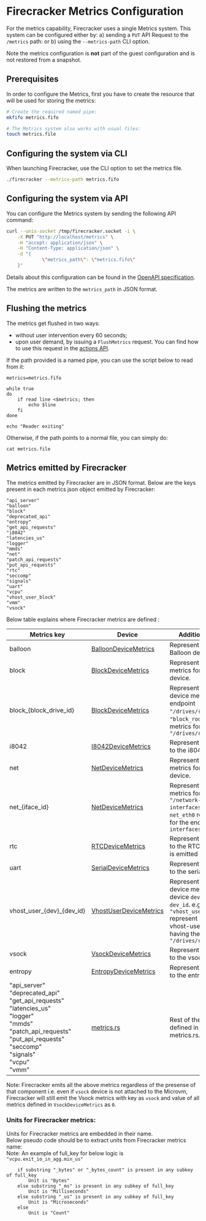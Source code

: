 # Firecracker Metrics Configuration

For the metrics capability, Firecracker uses a single Metrics system. This
system can be configured either by: a) sending a `PUT` API Request to the
`/metrics` path: or b) using the `--metrics-path` CLI option.

Note the metrics configuration is **not** part of the guest configuration and is
not restored from a snapshot.

## Prerequisites

In order to configure the Metrics, first you have to create the resource that
will be used for storing the metrics:

```bash
# Create the required named pipe:
mkfifo metrics.fifo

# The Metrics system also works with usual files:
touch metrics.file
```

## Configuring the system via CLI

When launching Firecracker, use the CLI option to set the metrics file.

```bash
./firecracker --metrics-path metrics.fifo
```

## Configuring the system via API

You can configure the Metrics system by sending the following API command:

```bash
curl --unix-socket /tmp/firecracker.socket -i \
    -X PUT "http://localhost/metrics" \
    -H "accept: application/json" \
    -H "Content-Type: application/json" \
    -d "{
             \"metrics_path\": \"metrics.fifo\"
    }"
```

Details about this configuration can be found in the
[OpenAPI specification](../src/firecracker/openapi/firecracker.yaml).

The metrics are written to the `metrics_path` in JSON format.

## Flushing the metrics

The metrics get flushed in two ways:

- without user intervention every 60 seconds;
- upon user demand, by issuing a `FlushMetrics` request. You can find how to use
  this request in the [actions API](api_requests/actions.md).

If the path provided is a named pipe, you can use the script below to read from
it:

```shell
metrics=metrics.fifo

while true
do
    if read line <$metrics; then
        echo $line
    fi
done

echo "Reader exiting"

```

Otherwise, if the path points to a normal file, you can simply do:

```shell script
cat metrics.file
```

## Metrics emitted by Firecracker

The metrics emitted by Firecracker are in JSON format. Below are the keys
present in each metrics json object emitted by Firecracker:

```
"api_server"
"balloon"
"block"
"deprecated_api"
"entropy"
"get_api_requests"
"i8042"
"latencies_us"
"logger"
"mmds"
"net"
"patch_api_requests"
"put_api_requests"
"rtc"
"seccomp"
"signals"
"uart"
"vcpu"
"vhost_user_block"
"vmm"
"vsock"
```

Below table explains where Firecracker metrics are defined :

| Metrics key                                                                                                                                                                               | Device                                                                        | Additional comments                                                                                                                                                                                     |
| ----------------------------------------------------------------------------------------------------------------------------------------------------------------------------------------- | ----------------------------------------------------------------------------- | ------------------------------------------------------------------------------------------------------------------------------------------------------------------------------------------------------- |
| balloon                                                                                                                                                                                   | [BalloonDeviceMetrics](../src/vmm/src/devices/virtio/balloon/metrics.rs)      | Represent metrics for the Balloon device.                                                                                                                                                               |
| block                                                                                                                                                                                     | [BlockDeviceMetrics](../src/vmm/src/devices/virtio/block/virtio/metrics.rs)   | Represent aggregate metrics for Virtio Block device.                                                                                                                                                    |
| block\_{block_drive_id}                                                                                                                                                                   | [BlockDeviceMetrics](../src/vmm/src/devices/virtio/block/virtio/metrics.rs)   | Represent Virtio Block device metrics for the endpoint `"/drives/{drive_id}"` e.g. `"block_rootfs":` represent metrics for the endpoint `"/drives/rootfs"`                                              |
| i8042                                                                                                                                                                                     | [I8042DeviceMetrics](../src/vmm/src/devices/legacy/i8042.rs)                  | Represent Metrics specific to the i8042 device.                                                                                                                                                         |
| net                                                                                                                                                                                       | [NetDeviceMetrics](../src/vmm/src/devices/virtio/net/metrics.rs)              | Represent aggregate metrics for Virtio Net device.                                                                                                                                                      |
| net\_{iface_id}                                                                                                                                                                           | [NetDeviceMetrics](../src/vmm/src/devices/virtio/net/metrics.rs)              | Represent Virtio Net device metrics for the endpoint `"/network-interfaces/{iface_id}"` e.g. `net_eth0` represent metrics for the endpoint `"/network-interfaces/eth0"`                                 |
| rtc                                                                                                                                                                                       | [RTCDeviceMetrics](../src/vmm/src/devices/legacy/serial.rs)                   | Represent Metrics specific to the RTC device. `Note`: this is emitted only on `aarch64`.                                                                                                                |
| uart                                                                                                                                                                                      | [SerialDeviceMetrics](../src/vmm/src/devices/legacy/serial.rs)                | Represent Metrics specific to the serial device.                                                                                                                                                        |
| vhost_user\_{dev}\_{dev_id}                                                                                                                                                               | [VhostUserDeviceMetrics](../src/vmm/src/devices/virtio/vhost_user_metrics.rs) | Represent Vhost-user device metrics for the device `dev` and device id `dev_id`. e.g. `"vhost_user_block_rootfs":` represent metrics for vhost-user block device having the endpoint `"/drives/rootfs"` |
| vsock                                                                                                                                                                                     | [VsockDeviceMetrics](../src/vmm/src/devices/virtio/vsock/metrics.rs)          | Represent Metrics specific to the vsock device.                                                                                                                                                         |
| entropy                                                                                                                                                                                   | [EntropyDeviceMetrics](../src/vmm/src/devices/virtio/rng/metrics.rs)          | Represent Metrics specific to the entropy device.                                                                                                                                                       |
| "api_server"<br>"deprecated_api"<br>"get_api_requests"<br>"latencies_us"<br>"logger"<br>"mmds"<br>"patch_api_requests"<br>"put_api_requests"<br>"seccomp"<br>"signals"<br>"vcpu"<br>"vmm" | [metrics.rs](../src/vmm/src/logger/metrics.rs)                                | Rest of the metrics are defined in the same file metrics.rs.                                                                                                                                            |

Note: Firecracker emits all the above metrics regardless of the presense of that
component i.e. even if `vsock` device is not attached to the Microvm,
Firecracker will still emit the Vsock metrics with key as `vsock` and value of
all metrics defined in `VsockDeviceMetrics` as `0`.

### Units for Firecracker metrics:

Units for Firecracker metrics are embedded in their name.<br/> Below pseudo code
should be to extract units from Firecracker metrics name:<br/> Note: An example
of full_key for below logic is `"vcpu.exit_io_in_agg.min_us"`

```
    if substring "_bytes" or "_bytes_count" is present in any subkey of full_key
        Unit is "Bytes"
    else substring "_ms" is present in any subkey of full_key
        Unit is "Milliseconds"
    else substring "_us" is present in any subkey of full_key
        Unit is "Microseconds"
    else
        Unit is "Count"
```
